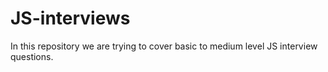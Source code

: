 # JS-interviews

In this repository we are trying to cover basic to medium level JS interview questions.
